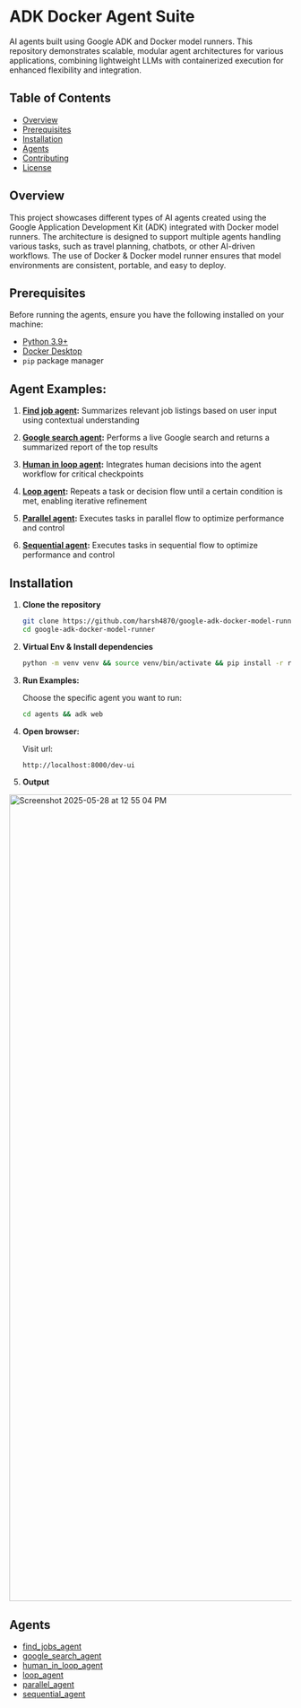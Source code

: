 # ADK Docker Agent Suite

AI agents built using Google ADK and Docker model runners. This repository demonstrates scalable, modular agent architectures for various applications, combining lightweight LLMs with containerized execution for enhanced flexibility and integration.

## Table of Contents
- [Overview](#overview)
- [Prerequisites](#prerequisites)
- [Installation](#installation)
- [Agents](#agents)
- [Contributing](#contributing)
- [License](#license)

## Overview

This project showcases different types of AI agents created using the Google Application Development Kit (ADK) integrated with Docker model runners. The architecture is designed to support multiple agents handling various tasks, such as travel planning, chatbots, or other AI-driven workflows. The use of Docker & Docker model runner ensures that model environments are consistent, portable, and easy to deploy.

## Prerequisites

Before running the agents, ensure you have the following installed on your machine:

- [Python 3.9+](https://www.python.org/downloads/)
- [Docker Desktop](https://www.docker.com/products/docker-desktop/)
- `pip` package manager

## Agent Examples:

1. **[Find job agent](#sentiment-analysis):** Summarizes relevant job listings based on user input using contextual understanding

2. **[Google search agent](#named-entity-recognition):** Performs a live Google search and returns a summarized report of the top results

3. **[Human in loop agent](#text-classification):** Integrates human decisions into the agent workflow for critical checkpoints

4. **[Loop agent](#text-summarization):** Repeats a task or decision flow until a certain condition is met, enabling iterative refinement

5. **[Parallel agent](#text-translation):** Executes tasks in parallel flow to optimize performance and control
  
6. **[Sequential agent](#text-translation):** Executes tasks in sequential flow to optimize performance and control

## Installation

1. **Clone the repository**

   ```bash
   git clone https://github.com/harsh4870/google-adk-docker-model-runner.git
   cd google-adk-docker-model-runner

2. **Virtual Env & Install dependencies**

   ```bash
   python -m venv venv && source venv/bin/activate && pip install -r requirements.txt

3. **Run Examples:**
   
   Choose the specific agent you want to run:

     ```bash
     cd agents && adk web

4. **Open browser:**
   
   Visit url:

     ```bash
     http://localhost:8000/dev-ui

5. **Output**

<img width="1438" alt="Screenshot 2025-05-28 at 12 55 04 PM" src="https://github.com/user-attachments/assets/714862bb-75db-4b81-a8a4-82711c5792cc" />


## Agents

- [find_jobs_agent](https://github.com/harsh4870/google-adk-docker-model-runner/tree/main/agents/find_jobs_agent)
- [google_search_agent](https://github.com/harsh4870/google-adk-docker-model-runner/tree/main/agents/google_search_agent)
- [human_in_loop_agent](https://github.com/harsh4870/google-adk-docker-model-runner/tree/main/agents/human_in_loop_agent)
- [loop_agent](https://github.com/harsh4870/google-adk-docker-model-runner/tree/main/agents/loop_agent)
- [parallel_agent](https://github.com/harsh4870/google-adk-docker-model-runner/tree/main/agents/parallel_agent)
- [sequential_agent](https://github.com/harsh4870/google-adk-docker-model-runner/tree/main/agents/sequential_agent)

